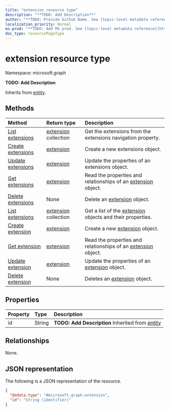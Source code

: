 ```yaml
---
title: "extension resource type"
description: "**TODO: Add Description**"
author: "**TODO: Provide Github Name. See [topic-level metadata reference](https://msgo.azurewebsites.net/add/document/guidelines/metadata.html#topic-level-metadata)**"
localization_priority: Normal
ms.prod: "**TODO: Add MS prod. See [topic-level metadata reference](https://msgo.azurewebsites.net/add/document/guidelines/metadata.html#topic-level-metadata)**"
doc_type: resourcePageType
---
```


# extension resource type

Namespace: microsoft.graph

**TODO: Add Description**


Inherits from [entity](../resources/entity.md).

## Methods
|Method|Return type|Description|
|:---|:---|:---|
|[List extensions](../api/event-list-extensions.md)|[extension](../resources/extension.md) collection|Get the extensions from the extensions navigation property.|
|[Create extensions](../api/event-post-extensions.md)|[extension](../resources/extension.md)|Create a new extensions object.|
|[Update extensions](../api/event-update-extensions.md)|[extension](../resources/extension.md)|Update the properties of an extensions object.|
|[Get extensions](../api/event-get-extension.md)|[extension](../resources/extension.md)|Read the properties and relationships of an [extension](../resources/extension.md) object.|
|[Delete extensions](../api/event-delete-extensions.md)|None|Delete an [extension](../resources/extension.md) object.|
|[List extensions](../api/extension-list.md)|[extension](../resources/extension.md) collection|Get a list of the [extension](../resources/extension.md) objects and their properties.|
|[Create extension](../api/extension-create.md)|[extension](../resources/extension.md)|Create a new [extension](../resources/extension.md) object.|
|[Get extension](../api/extension-get.md)|[extension](../resources/extension.md)|Read the properties and relationships of an [extension](../resources/extension.md) object.|
|[Update extension](../api/extension-update.md)|[extension](../resources/extension.md)|Update the properties of an [extension](../resources/extension.md) object.|
|[Delete extension](../api/extension-delete.md)|None|Deletes an [extension](../resources/extension.md) object.|

## Properties
|Property|Type|Description|
|:---|:---|:---|
|id|String|**TODO: Add Description** Inherited from [entity](../resources/entity.md)|

## Relationships
None.

## JSON representation
The following is a JSON representation of the resource.
<!-- {
  "blockType": "resource",
  "keyProperty": "id",
  "@odata.type": "microsoft.graph.extension",
  "baseType": "microsoft.graph.entity",
  "openType": true
}
-->
``` json
{
  "@odata.type": "#microsoft.graph.extension",
  "id": "String (identifier)"
}
```

